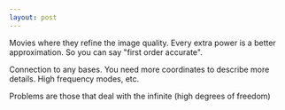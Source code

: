 ```yaml
---
layout: post
---
```


Movies where they refine the image quality. Every extra power is a better approximation. So you can say "first order accurate".

Connection to any bases. You need more coordinates to describe more details. High frequency modes, etc.

Problems are those that deal with the infinite (high degrees of freedom)